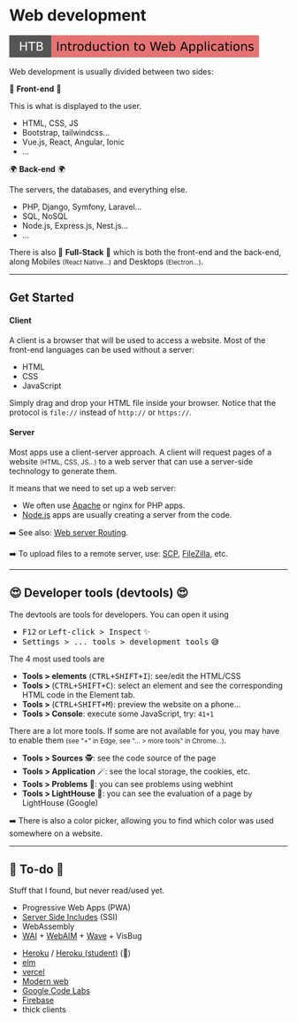 # Web development

[![introductiontowebapplications](../../../cybersecurity/_badges/htb/introductiontowebapplications.svg)](https://academy.hackthebox.com/course/preview/introduction-to-web-applications)

Web development is usually divided between two sides:

<div class="row row-cols-lg-2"><div>

👲 **Front-end** 👲

This is what is displayed to the user.

* HTML, CSS, JS
* Bootstrap, tailwindcss...
* Vue.js, React, Angular, Ionic
* ...
</div><div>

🌍 **Back-end** 🌍

The servers, the databases, and everything else.

* PHP, Django, Symfony, Laravel...
* SQL, NoSQL
* Node.js, Express.js, Nest.js...
* ...
</div></div>

There is also 👑 **Full-Stack** 👑 which is both the front-end and the back-end, along Mobiles <small>(React Native...)</small> and Desktops <small>(Electron...)</small>.

<hr class="sep-both">

## Get Started

<div class="row row-cols-lg-2"><div>

#### Client

A client is a browser that will be used to access a website. Most of the front-end languages can be used without a server:

* HTML
* CSS
* JavaScript

Simply drag and drop your HTML file inside your browser. Notice that the protocol is `file://` instead of `http://` or `https://`.
</div><div>

#### Server

Most apps use a client-server approach. A client will request pages of a website <small>(HTML, CSS, JS...)</small> to a web server that can use a server-side technology to generate them.

It means that we need to set up a web server:

* We often use [Apache](/operating-systems/cloud/webservers/apache/index.md) or nginx for PHP apps.
* [Node.js](/programming-languages/web/node.js/_general/index.md) apps are usually creating a server  from the code.

➡️ See also: [Web server Routing](/operating-systems/cloud/webservers/_knowledge/routing.md).

➡️ To upload files to a remote server, use: [SCP](/operating-systems/networking/protocols/scp.md), [FileZilla](/operating-systems/windows/developers/index.md#file-transfer-protocol-ftp), etc.
</div></div>

<hr class="sep-both">

## 😍 Developer tools (devtools) 😍

<div class="row row-cols-lg-2"><div>

The devtools are tools for developers. You can open it using

* <kbd>F12</kbd> or <kbd>Left-click > Inspect</kbd> ✨
* <kbd>Settings > ... tools > development tools</kbd> 😅

The 4 most used tools are

* **Tools > elements** <span class="small">(<kbd>CTRL+SHIFT+I</kbd>)</span>: see/edit the HTML/CSS
* **Tools > <i class="bi bi-box-arrow-in-up-left"></i>** <span class="small">(<kbd>CTRL+SHIFT+C</kbd>)</span>: select an element and see the corresponding HTML code in the Element tab.
* **Tools > <i class="bi bi-window"></i>** <span class="small">(<kbd>CTRL+SHIFT+M</kbd>)</span>: preview the website on a phone...
* **Tools > Console**: execute some JavaScript, try: `41+1`
</div><div>

There are a lot more tools. If some are not available for you, you may have to enable them <small>(see "+" in Edge, see "... > more tools" in Chrome...)</small>.

* **Tools > Sources** 🕵️: see the code source of the page
* **Tools > Application** 🪄: see the local storage, the cookies, etc.
* **Tools > Problems** 🧟: you can see problems using webhint
* **Tools > LightHouse** 🥇: you can see the evaluation of a page by LightHouse (Google)

➡️ There is also a color picker, allowing you to find which color was used somewhere on a website.
</div></div>

<hr class="sep-both">

## 👻 To-do 👻

Stuff that I found, but never read/used yet.

<div class="row row-cols-lg-2"><div>

* Progressive Web Apps (PWA)
* [Server Side Includes](https://en.wikipedia.org/wiki/Server_Side_Includes) (SSI)
* WebAssembly
* [WAI](https://www.w3.org/WAI/) + [WebAIM](https://webaim.org/intro/) + [Wave](https://wave.webaim.org/) + VisBug
</div><div>

* [Heroku](https://www.heroku.com/home) / [Heroku (student)](https://www.heroku.com/students) (👻)
* [elm](https://elm-lang.org/)
* [vercel](https://vercel.com/)
* [Modern web](https://modern-web.dev/guides/)
* [Google Code Labs](https://codelabs.developers.google.com/)
* [Firebase](https://firebase.google.com/)
* thick clients
</div></div>